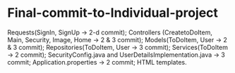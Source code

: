 # Final-commit-to-Individual-project
Requests(SignIn, SignUp -> 2-d commit); Controllers (CreatetoDoItem, Main, Security, Image, Home -> 2 &amp; 3 commit); Models(ToDoItem, User -> 2 &amp; 3 commit);  Repositories(ToDoItem, User -> 3 commit); Services(ToDoItem -> 2 commit); SecurityConfig.java and UserDetailsImplementation.java -> 3 commit; Application.properties -> 2 commit; HTML templates. 
